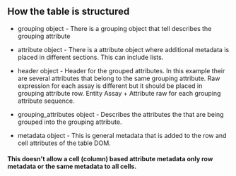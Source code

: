 ## How the table is structured

* grouping object - There is a grouping object that tell describes the grouping attribute

* attribute object - There is a attribute object where additional metadata is placed in different sections. This can include lists.

* header object - Header for the grouped attributes. In this example their are several attributes that belong to the same grouping attribute. Raw expression for each assay is different but it should be placed in grouping attribute row. Entity Assay + Attribute raw for each grouping attribute sequence.

* grouping_attributes object - Describes the attributes the that are being grouped into the grouping attribute.

* metadata object - This is general metadata that is added to the row and cell attributes of the table DOM.



#### This doesn't allow a cell (column) based attribute metadata only row metadata or the same metadata to all cells.



